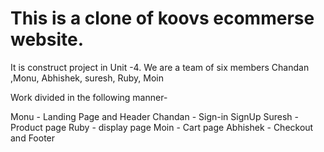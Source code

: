 # This is a clone of koovs ecommerse website. 
It is construct project in Unit -4. 
We are a team of six members Chandan ,Monu, Abhishek, suresh, Ruby, Moin

Work divided in the following manner-

Monu - Landing Page and Header
Chandan - Sign-in SignUp
Suresh - Product page
Ruby - display page
Moin - Cart page
Abhishek - Checkout and Footer
